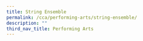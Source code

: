 ```yaml
---
title: String Ensemble
permalink: /cca/performing-arts/string-ensemble/
description: ""
third_nav_title: Performing Arts
---
```

